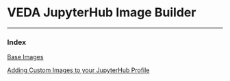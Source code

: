 # VEDA JupyterHub Image Builder

---

### Index

[Base Images](./docs/base_images.md)

[Adding Custom Images to your JupyterHub Profile](./docs/adding_custom_images.md)
